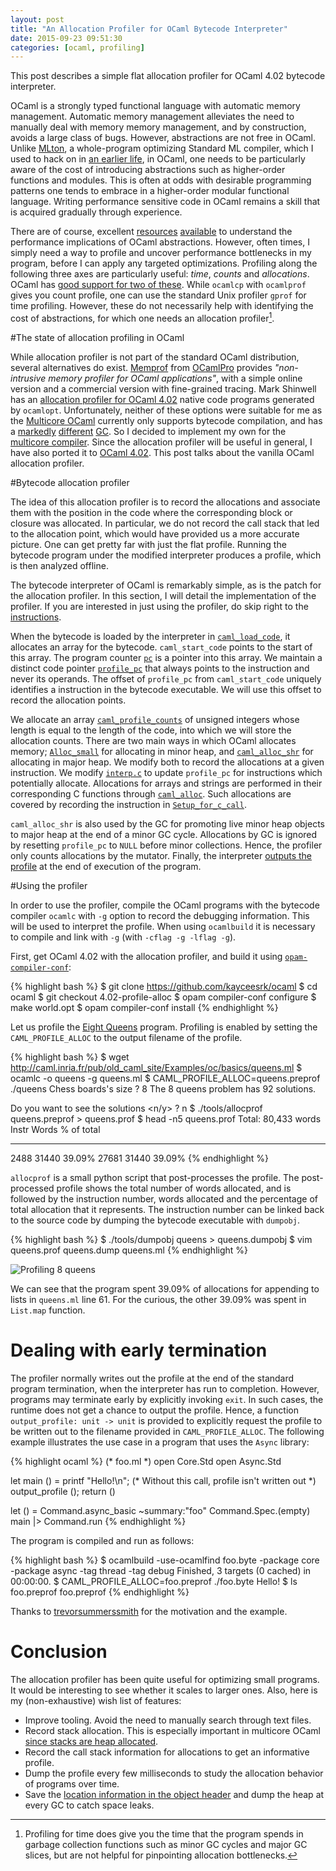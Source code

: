 ```yaml
---
layout: post
title: "An Allocation Profiler for OCaml Bytecode Interpreter"
date: 2015-09-23 09:51:30
categories: [ocaml, profiling]
---
```


This post describes a simple flat allocation profiler for OCaml 4.02 bytecode
interpreter.

OCaml is a strongly typed functional language with automatic memory management.
Automatic memory management alleviates the need to manually deal with memory
memory management, and by construction, avoids a large class of bugs. However,
abstractions are not free in OCaml. Unlike [MLton](http://mlton.org/), a
whole-program optimizing Standard ML compiler, which I used to hack on in [an
earlier life](http://multimlton.cs.purdue.edu/mML/Welcome.html), in OCaml, one
needs to be particularly aware of the cost of introducing abstractions such as
higher-order functions and modules. This is often at odds with desirable
programming patterns one tends to embrace in a higher-order modular functional
language. Writing performance sensitive code in OCaml remains a skill that is
acquired gradually through experience.

There are of course, excellent
[resources](https://janestreet.github.io/ocaml-perf-notes.html)
[available](https://ocaml.org/learn/tutorials/performance_and_profiling.html)
to understand the performance implications of OCaml abstractions. However,
often times, I simply need a way to profile and uncover performance bottlenecks
in my program, before I can apply any targeted optimizations. Profiling along
the following three axes are particularly useful: *time*, *counts* and
*allocations*. OCaml has [good support for two of
these](http://caml.inria.fr/pub/docs/manual-ocaml/profil.html). While `ocamlcp`
with `ocamlprof` gives you count profile, one can use the standard Unix
profiler `gprof` for time profiling. However, these do not necessarily help
with identifying the cost of abstractions, for which one needs an allocation
profiler[^1].

#The state of allocation profiling in OCaml

While allocation profiler is not part of the standard OCaml distribution,
several alternatives do exist. [Memprof](http://memprof.typerex.org/) from
[OCamlPro](http://www.ocamlpro.com/) provides *"non-intrusive memory profiler
for OCaml applications"*, with a simple online version and a commercial version
with fine-grained tracing. Mark Shinwell has an [allocation profiler for OCaml
4.02](https://github.com/mshinwell/ocaml/tree/4.02-allocation-profiling) native
code programs generated by `ocamlopt`. Unfortunately, neither of these options
were suitable for me as the [Multicore
OCaml](https://github.com/ocamllabs/ocaml-multicore) currently only supports
bytecode compilation, and has a
[markedly](http://www.lpw25.net/ocaml2014-abs.pdf)
[different](http://www.cl.cam.ac.uk/~sd601/papers/multicore_slides.pdf)
[GC](https://www.youtube.com/watch?v=FzmQTC_X5R4). So I decided to implement my
own for the [multicore
compiler](https://github.com/kayceesrk/ocaml-multicore/tree/profile-alloc).
Since the allocation profiler will be useful in general, I have also ported it
to [OCaml 4.02](https://github.com/kayceesrk/ocaml/tree/4.02-profile-alloc).
This post talks about the vanilla OCaml allocation profiler.

#Bytecode allocation profiler

The idea of this allocation profiler is to record the allocations and associate
them with the position in the code where the corresponding block or closure was
allocated. In particular, we do not record the call stack that led to the
allocation point, which would have provided us a more accurate picture. One can
get pretty far with just the flat profile. Running the bytecode program under
the modified interpreter produces a profile, which is then analyzed offline.

The bytecode interpreter of OCaml is remarkably simple, as is the patch for the
allocation profiler. In this section, I will detail the implementation of the
profiler. If you are interested in just using the profiler, do skip right to
the [instructions](#instructions).

When the bytecode is loaded by the interpreter in
[`caml_load_code`](https://github.com/kayceesrk/ocaml/blob/ec9496b2485eee5be14e43d1d99b2b37a8d3b3da/byterun/fix_code.c#L50),
it allocates an array for the bytecode. `caml_start_code` points to the start
of this array. The program counter
[`pc`](https://github.com/kayceesrk/ocaml/blob/ec9496b2485eee5be14e43d1d99b2b37a8d3b3da/byterun/interp.c#L195)
is a pointer into this array. We maintain a distinct code pointer
[`profile_pc`](https://github.com/kayceesrk/ocaml/blob/ec9496b2485eee5be14e43d1d99b2b37a8d3b3da/byterun/interp.c#L188)
that always points to the instruction and never its operands. The offset of
`profile_pc` from `caml_start_code` uniquely identifies a instruction in the
bytecode executable. We will use this offset to record the allocation points.

We allocate an array
[`caml_profile_counts`](https://github.com/kayceesrk/ocaml/blob/ec9496b2485eee5be14e43d1d99b2b37a8d3b3da/byterun/startup.c#L418)
of unsigned integers whose length is equal to the length of the code, into
which we will store the allocation counts. There are two main ways in which
OCaml allocates memory;
[`Alloc_small`](https://github.com/kayceesrk/ocaml/blob/ec9496b2485eee5be14e43d1d99b2b37a8d3b3da/byterun/caml/memory.h#L71)
for allocating in minor heap, and
[`caml_alloc_shr`](https://github.com/kayceesrk/ocaml/blob/ec9496b2485eee5be14e43d1d99b2b37a8d3b3da/byterun/memory.c#L405)
for allocating in major heap. We modify both to record the allocations at a
given instruction. We modify
[`interp.c`](https://github.com/kayceesrk/ocaml/blob/ec9496b2485eee5be14e43d1d99b2b37a8d3b3da/byterun/interp.c)
to update `profile_pc` for instructions which potentially allocate. Allocations
for arrays and strings are performed in their corresponding C functions through
[`caml_alloc`](https://github.com/kayceesrk/ocaml/blob/ec9496b2485eee5be14e43d1d99b2b37a8d3b3da/byterun/alloc.c#L30).
Such allocations are covered by recording the instruction in
[`Setup_for_c_call`](https://github.com/kayceesrk/ocaml/blob/ec9496b2485eee5be14e43d1d99b2b37a8d3b3da/byterun/interp.c#L69).

`caml_alloc_shr` is also used by the GC for promoting live minor heap objects
to major heap at the end of a minor GC cycle. Allocations by GC is ignored by
resetting `profile_pc` to `NULL` before minor collections. Hence, the profiler
only counts allocations by the mutator. Finally, the interpreter [outputs the
profile](https://github.com/kayceesrk/ocaml/blob/ec9496b2485eee5be14e43d1d99b2b37a8d3b3da/byterun/startup.c#L450)
at the end of execution of the program.

<div id="instructions"> </div>
#Using the profiler

In order to use the profiler, compile the OCaml programs with the bytecode
compiler `ocamlc` with `-g` option to record the debugging information. This
will be used to interpret the profile. When using `ocamlbuild` it is necessary
to compile and link with `-g` (with `-cflag -g -lflag -g`).

First, get OCaml 4.02 with the allocation profiler, and build it using
[`opam-compiler-conf`](https://github.com/gasche/opam-compiler-conf):

{% highlight bash %}
$ git clone https://github.com/kayceesrk/ocaml
$ cd ocaml
$ git checkout 4.02-profile-alloc
$ opam compiler-conf configure
$ make world.opt
$ opam compiler-conf install
{% endhighlight %}

Let us profile the [Eight
Queens](http://caml.inria.fr/pub/old_caml_site/Examples/oc/basics/queens.ml)
program. Profiling is enabled by setting the `CAML_PROFILE_ALLOC` to the output
filename of the profile.

{% highlight bash %}
$ wget http://caml.inria.fr/pub/old_caml_site/Examples/oc/basics/queens.ml
$ ocamlc -o queens -g queens.ml
$ CAML_PROFILE_ALLOC=queens.preprof ./queens
Chess boards's size ? 8
The 8 queens problem has 92 solutions.

Do you want to see the solutions <n/y> ? n
$ ./tools/allocprof queens.preprof > queens.prof
$ head -n5 queens.prof
Total: 80,433 words
Instr   Words   % of total
-----   -----   ----------
2488    31440   39.09%
27681   31440   39.09%
{% endhighlight %}

`allocprof` is a small python script that post-processes the profile. The
post-processed profile shows the total number of words allocated, and is
followed by the instruction number, words allocated and the percentage of total
allocation that it represents. The instruction number can be linked back to the
source code by dumping the bytecode executable with `dumpobj`.

{% highlight bash %}
$ ./tools/dumpobj queens > queens.dumpobj
$ vim queens.prof queens.dump queens.ml
{% endhighlight %}

<img src="{{ site.url }}/assets/queens-profile-alloc.png" alt="Profiling 8 queens"/>

We can see that the program spent 39.09% of allocations for appending to lists
in `queens.ml` line 61. For the curious, the other 39.09% was spent in
`List.map` function.


# Dealing with early termination

<div id="earlytermination"> </div>

The profiler normally writes out the profile at the end of the standard program
termination, when the interpreter has run to completion. However, programs may
terminate early by explicitly invoking `exit`. In such cases, the runtime does
not get a chance to output the profile. Hence, a function `output_profile: unit
-> unit` is provided to explicitly request the profile to be written out to the
filename provided in `CAML_PROFILE_ALLOC`. The following example illustrates
the use case in a program that uses the `Async` library:

{% highlight ocaml %}
(* foo.ml *)
open Core.Std
open Async.Std

let main () =
  printf "Hello!\n";
  (* Without this call, profile isn't written out *)
  output_profile ();
  return ()

let () =
  Command.async_basic
    ~summary:"foo"
    Command.Spec.(empty)
    main
  |> Command.run
{% endhighlight %}

The program is compiled and run as follows:

{% highlight bash %}
$ ocamlbuild -use-ocamlfind foo.byte -package core -package async -tag thread -tag debug
Finished, 3 targets (0 cached) in 00:00:00.
$ CAML_PROFILE_ALLOC=foo.preprof ./foo.byte
Hello!
$ ls foo.preprof
foo.preprof
{% endhighlight %}

Thanks to [trevorsummerssmith](https://github.com/trevorsummerssmith) for the
motivation and the example.

# Conclusion

The allocation profiler has been quite useful for optimizing small programs. It
would be interesting to see whether it scales to larger ones. Also, here is my
(non-exhaustive) wish list of features:

* Improve tooling. Avoid the need to manually search through text files.
* Record stack allocation. This is especially important in multicore OCaml
	[since stacks are heap allocated](http://kcsrk.info/#ocaml15).
* Record the call stack information for allocations to get an informative profile.
* Dump the profile every few milliseconds to study the allocation behavior of
	programs over time.
* Save the [location information in the object
	header](https://ocaml.org/meetings/ocaml/2013/proposals/profiling-memory.pdf)
	and dump the heap at every GC to catch space leaks.

[^1]: Profiling for time does give you the time that the program spends in garbage collection functions such as minor GC cycles and major GC slices, but are not helpful for pinpointing allocation bottlenecks.
